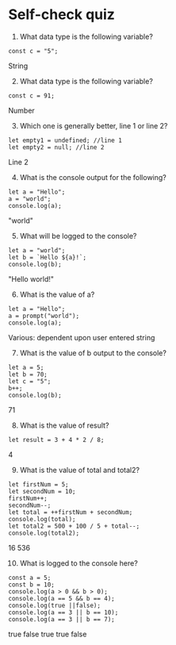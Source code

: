 # Self-check quiz
1. What data type is the following variable?
```
const c = "5";
```
String

2. What data type is the following variable?
```
const c = 91;
```
Number

3. Which one is generally better, line 1 or line 2?
```
let empty1 = undefined; //line 1
let empty2 = null; //line 2
```
Line 2

4. What is the console output for the following?
```
let a = "Hello";
a = "world";
console.log(a);
```
"world"

5. What will be logged to the console?
```
let a = "world";
let b = `Hello ${a}!`;
console.log(b);
```
"Hello world!"

6. What is the value of a?
```
let a = "Hello";
a = prompt("world");
console.log(a);
```
Various: dependent upon user entered string

7. What is the value of b output to the console?
```
let a = 5;
let b = 70;
let c = "5";
b++;
console.log(b);
```
71

8. What is the value of result?
```
let result = 3 + 4 * 2 / 8;
```
4

9. What is the value of total and total2?
```
let firstNum = 5;
let secondNum = 10;
firstNum++;
secondNum--;
let total = ++firstNum + secondNum;
console.log(total);
let total2 = 500 + 100 / 5 + total--;
console.log(total2);
```
16
536

10. What is logged to the console here?
```
const a = 5;
const b = 10;
console.log(a > 0 && b > 0);
console.log(a == 5 && b == 4);
console.log(true ||false);
console.log(a == 3 || b == 10);
console.log(a == 3 || b == 7);
```
true
false
true
true
false
